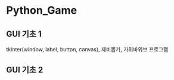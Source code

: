 # Python_Game

## GUI 기초 1
tkinter(window, label, button, canvas), 제비뽑기, 가위바위보 프로그램  


## GUI 기초 2


